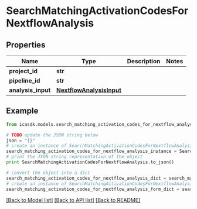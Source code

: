 # SearchMatchingActivationCodesForNextflowAnalysis


## Properties
Name | Type | Description | Notes
------------ | ------------- | ------------- | -------------
**project_id** | **str** |  | 
**pipeline_id** | **str** |  | 
**analysis_input** | [**NextflowAnalysisInput**](NextflowAnalysisInput.md) |  | 

## Example

```python
from icasdk.models.search_matching_activation_codes_for_nextflow_analysis import SearchMatchingActivationCodesForNextflowAnalysis

# TODO update the JSON string below
json = "{}"
# create an instance of SearchMatchingActivationCodesForNextflowAnalysis from a JSON string
search_matching_activation_codes_for_nextflow_analysis_instance = SearchMatchingActivationCodesForNextflowAnalysis.from_json(json)
# print the JSON string representation of the object
print SearchMatchingActivationCodesForNextflowAnalysis.to_json()

# convert the object into a dict
search_matching_activation_codes_for_nextflow_analysis_dict = search_matching_activation_codes_for_nextflow_analysis_instance.to_dict()
# create an instance of SearchMatchingActivationCodesForNextflowAnalysis from a dict
search_matching_activation_codes_for_nextflow_analysis_form_dict = search_matching_activation_codes_for_nextflow_analysis.from_dict(search_matching_activation_codes_for_nextflow_analysis_dict)
```
[[Back to Model list]](../README.md#documentation-for-models) [[Back to API list]](../README.md#documentation-for-api-endpoints) [[Back to README]](../README.md)


